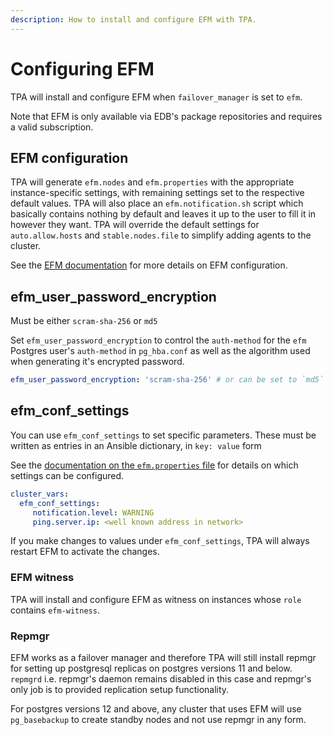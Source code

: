 ```yaml
---
description: How to install and configure EFM with TPA.
---
```


# Configuring EFM

TPA will install and configure EFM when `failover_manager` is set to
`efm`.

Note that EFM is only available via EDB's package repositories
and requires a valid subscription.

## EFM configuration

TPA will generate `efm.nodes` and `efm.properties` with the appropriate
instance-specific settings, with remaining settings set to the respective
default values. TPA will also place an `efm.notification.sh` script which
basically contains nothing by default and leaves it up to the user to fill it
in however they want. TPA will override the default settings for
`auto.allow.hosts` and `stable.nodes.file` to simplify adding agents
to the cluster.

See the [EFM documentation](https://www.enterprisedb.com/docs/efm/latest/)
for more details on EFM configuration.

## efm_user_password_encryption

Must be either `scram-sha-256` or `md5`

Set `efm_user_password_encryption` to control the `auth-method` for the 
`efm` Postgres user's `auth-method` in `pg_hba.conf` as well as the algorithm 
used when generating it's encrypted password.

```yaml
efm_user_password_encryption: 'scram-sha-256' # or can be set to `md5`
```

## efm_conf_settings

You can use `efm_conf_settings` to set specific parameters.
These must be written as entries in an Ansible dictionary, in `key: value` form

See the [documentation on the `efm.properties` file](https://www.enterprisedb.com/docs/efm/latest/04_configuring_efm/01_cluster_properties/)
for details on which settings can be configured.

```yaml
cluster_vars:
  efm_conf_settings:
     notification.level: WARNING
     ping.server.ip: <well known address in network>
```

If you make changes to values under `efm_conf_settings`, TPA will always
restart EFM to activate the changes.

### EFM witness

TPA will install and configure EFM as witness on instances whose `role`
contains `efm-witness`.

### Repmgr

EFM works as a failover manager and therefore TPA will still install
repmgr for setting up postgresql replicas on postgres versions 11 and
below. `repmgrd` i.e. repmgr's daemon remains disabled in this case and
repmgr's only job is to provided replication setup functionality.

For postgres versions 12 and above, any cluster that uses EFM will use
`pg_basebackup` to create standby nodes and not use repmgr in any form.
